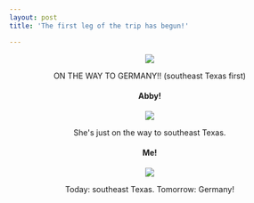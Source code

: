 ```yaml
---
layout: post
title: 'The first leg of the trip has begun!'

---
```


<div class="pp_items"><div class="pp_item" align="center"><img src="http://static.pixelpipe.com/e8ded39d-d711-496f-9e95-f603f67b77cd_b.jpg" style="max-width: 100%;" /><p>ON THE WAY TO GERMANY!! (southeast Texas first)</p></div><div class="pp_item" align="center"><h4 class="pp_title">Abby!</h4><img src="http://static.pixelpipe.com/bb038d9c-a5b1-4435-99bf-75956e06e4f7_b.jpg" style="max-width: 100%;" /><p>She's just on the way to southeast Texas. </p></div><div class="pp_item" align="center"><h4 class="pp_title">Me!</h4><img src="http://static.pixelpipe.com/ba5a07dd-ec29-4e31-a399-62b1e2c07ab9_b.jpg" style="max-width: 100%;" /><p>Today: southeast Texas. Tomorrow: Germany!</p></div></div>
